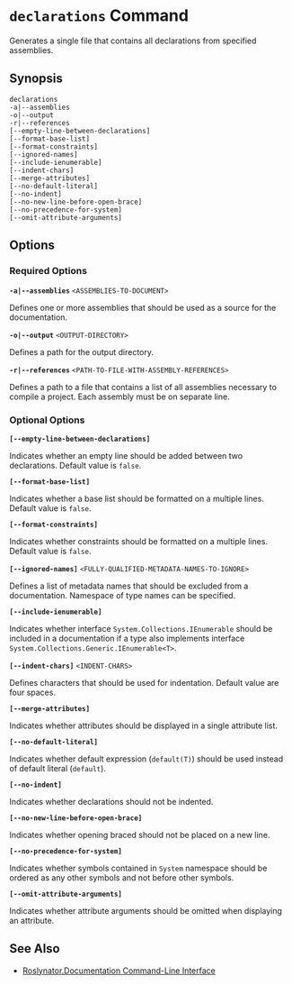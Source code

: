 
# `declarations` Command

Generates a single file that contains all declarations from specified assemblies.

## Synopsis

```
declarations
-a|--assemblies
-o|--output
-r|--references
[--empty-line-between-declarations]
[--format-base-list]
[--format-constraints]
[--ignored-names]
[--include-ienumerable]
[--indent-chars]
[--merge-attributes]
[--no-default-literal]
[--no-indent]
[--no-new-line-before-open-brace]
[--no-precedence-for-system]
[--omit-attribute-arguments]
```

## Options

### Required Options

**`-a|--assemblies`** `<ASSEMBLIES-TO-DOCUMENT>`

Defines one or more assemblies that should be used as a source for the documentation.

**`-o|--output`** `<OUTPUT-DIRECTORY>`

Defines a path for the output directory.

**`-r|--references`** `<PATH-TO-FILE-WITH-ASSEMBLY-REFERENCES>`

Defines a path to a file that contains a list of all assemblies necessary to compile a project. Each assembly must be on separate line.

### Optional Options

**`[--empty-line-between-declarations]`**

Indicates whether an empty line should be added between two declarations. Default value is `false`.

**`[--format-base-list]`**

Indicates whether a base list should be formatted on a multiple lines. Default value is `false`.

**`[--format-constraints]`**

Indicates whether constraints should be formatted on a multiple lines. Default value is `false`.

**`[--ignored-names]`** `<FULLY-QUALIFIED-METADATA-NAMES-TO-IGNORE>`

Defines a list of metadata names that should be excluded from a documentation. Namespace of type names can be specified.

**`[--include-ienumerable]`**

Indicates whether interface `System.Collections.IEnumerable` should be included in a documentation if a type also implements interface `System.Collections.Generic.IEnumerable<T>`.

**`[--indent-chars]`** `<INDENT-CHARS>`

Defines characters that should be used for indentation. Default value are four spaces.

**`[--merge-attributes]`**

Indicates whether attributes should be displayed in a single attribute list.

**`[--no-default-literal]`**

Indicates whether default expression (`default(T)`) should be used instead of default literal (`default`).

**`[--no-indent]`**

Indicates whether declarations should not be indented.

**`[--no-new-line-before-open-brace]`**

Indicates whether opening braced should not be placed on a new line.

**`[--no-precedence-for-system]`**

Indicates whether symbols contained in `System` namespace should be ordered as any other symbols and not before other symbols.

**`[--omit-attribute-arguments]`**

Indicates whether attribute arguments should be omitted when displaying an attribute.

## See Also

* [Roslynator.Documentation Command-Line Interface](README.md)
